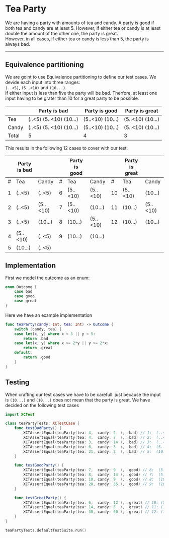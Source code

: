 # Tea Party
We are having a party with amounts of tea and candy.
A party is good if both tea and candy are at least 5.
However, if either tea or candy is at least double the amount of the other one, the party is great.  
However, in all cases, if either tea or candy is less than 5, the party is always bad.

---------------------------------------

## Equivalence partitioning
We are goint to use Equivalence partitioning to define our test cases.
We devide each input into three ranges:  
`(..<5)`, `(5..<10)` and `(10...)`.  
If either input is less than five the party will be bad. Therfore, at least one input having to be grater than 10 for a great party to be possible.

|              | Party is bad            | Party is good    | Party is great   |
|--------------|-------------------------|------------------|------------------|
| Tea          | (..<5) (5..<10) (10...) | (5..<10) (10...) | (5..<10) (10...) |
| Candy        | (..<5) (5..<10) (10...) | (5..<10) (10...) | (5..<10) (10...) |
| Total        | 5                       | 4                | 3                |

This results in the following 12 cases to cover with our test:

|    | Party is bad |          |    | Party is good |          |     | Party is great |          |
|----|--------------|----------|----|---------------|----------|-----|----------------|----------|
| #  | Tea          | Candy    | #  | Tea           | Candy    | #   | Tea            | Candy    |
| 1  | (..<5)       | (..<5)   | 6  | (5..<10)      | (5..<10) | 10  | (5..<10)       | (10...)  |
| 2  | (..<5)       | (5..<10) | 7  | (5..<10)      | (10...)  | 11  | (10...)        | (5..<10) |
| 3  | (..<5)       | (10...)  | 8  | (10...)       | (5..<10) | 12  | (10...)        | (10...)  |
| 4  | (5..<10)     | (..<5)   | 9  | (10...)       | (10...)  |     |                |          |
| 5  | (10...)      | (..<5)   |    |               |          |     |                |          |

## Implementation
First we model the outcome as an enum:
```swift
enum Outcome {
    case bad
    case good
    case great
}
```

Here we have an example implementation
```swift
func teaParty(candy: Int, tea: Int) -> Outcome {
    switch (candy, tea) {
    case let(x, y) where x < 5 || y < 5:
        return .bad
    case let(x, y) where x >= 2*y || y >= 2*x:
        return .great
    default:
        return .good
    }
}
```

## Testing
When crafting our test cases we have to be carefull: just because the input is `(10...)` and `(10...)` does not mean that the party is great. We have decided on the following test cases
```swift
import XCTest

class teaPartyTests: XCTestCase {
    func testBadParty() {
        XCTAssertEqual(teaParty(tea: 4,  candy: 2  ), .bad) // 1:  (..<5)    (..<5)
        XCTAssertEqual(teaParty(tea: 4,  candy: 7  ), .bad) // 2:  (..<5)    (5..<10)
        XCTAssertEqual(teaParty(tea: 3,  candy: 14 ), .bad) // 3:  (..<5)    (10...)
        XCTAssertEqual(teaParty(tea: 6,  candy: 3  ), .bad) // 4:  (5..<10)  (..<5)
        XCTAssertEqual(teaParty(tea: 21, candy: 2  ), .bad) // 5:  (10...)   (..<5)
    }

    func testGoodParty() {
        XCTAssertEqual(teaParty(tea: 7,  candy: 9  ), .good) // 6:  (5..<10)  (5..<10)
        XCTAssertEqual(teaParty(tea: 8,  candy: 14 ), .good) // 7:  (5..<10)  (10...)
        XCTAssertEqual(teaParty(tea: 10, candy: 9  ), .good) // 8:  (10...)   (5..<10)
        XCTAssertEqual(teaParty(tea: 20, candy: 35 ), .good) // 9:  (10...)   (10...)
    }

    func testGreatParty() {
        XCTAssertEqual(teaParty(tea: 6,  candy: 12 ), .great) // 10: (5..<10)  (10...)
        XCTAssertEqual(teaParty(tea: 14, candy: 5  ), .great) // 11: (10...)   (5..<10)
        XCTAssertEqual(teaParty(tea: 30, candy: 60 ), .great) // 12: (10...)   (10...)
    }
}

teaPartyTests.defaultTestSuite.run()
```
